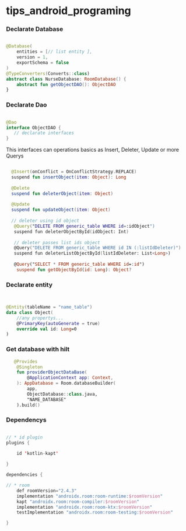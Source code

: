 # tips_android_programing

### Declarate Database

``` kotlin

@Database(
    entities = [// list entity ],
    version = 1,
    exportSchema = false
)
@TypeConverters(Converts::class)
abstract class NurseDatabase: RoomDatabase() {
    abstract fun getObjectDAO(): ObjectDAO
}

```

### Declarate Dao

``` kotlin

@Dao
interface ObjectDAO {
   // declarate interfaces
}

```

This interfaces can operations basics as Insert, Deleter, Update or more Querys

``` kotlin

  @Insert(onConflict = OnConflictStrategy.REPLACE)
  suspend fun insertObject(item: Object): Long
    
  @Delete
  suspend fun deleterObject(item: Object)
  
  @Update
  suspend fun updateObject(item: Object)
  
  // deleter using id object
   @Query("DELETE FROM generic_table WHERE id=:idObject")
   suspend fun deleterObjectById(idObject: Int)
   
   // deleter passes list ids object
   @Query("DELETE FROM generic_table WHERE id IN (:listIdDeleter)")
   suspend fun deleterListObjectById(listIdDeleter: List<Long>)
   
   @Query("SELECT * FROM generic_table WHERE id=:id")
    suspend fun getObjectById(id: Long): Object?
```
### Declarate entity

``` kotlin


@Entity(tableName = "name_table")
data class Object(
    //any propertys...
    @PrimaryKey(autoGenerate = true)
    override val id: Long=0
)
```

### Get database with hilt

```kotlin
   @Provides
    @Singleton
    fun providerObjectDataBase(
        @ApplicationContext app: Context,
    ): AppDatabase = Room.databaseBuilder(
        app,
        ObjectDatabase::class.java,
        "NAME_DATABASE"
    ).build()
```


### Dependencys


```kotlin

// * id plugin
plugins {

    id 'kotlin-kapt'
    
}

dependencies {

// * room
    def roomVersion="2.4.3"
    implementation "androidx.room:room-runtime:$roomVersion"
    kapt "androidx.room:room-compiler:$roomVersion"
    implementation "androidx.room:room-ktx:$roomVersion"
    testImplementation "androidx.room:room-testing:$roomVersion"

}

```
